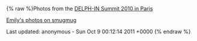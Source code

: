 {% raw %}Photos from the [DELPH-IN Summit 2010 in Paris](../ParisTop)

[Emily's photos on
smugmug](http://erbonzo.smugmug.com/Other/DELPH-IN-Paris/12824437_XPf63#924969354_aLDVN)

Last updated: anonymous - Sun Oct 9 00:12:14 2011 +0000
{% endraw %}